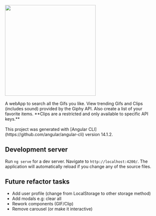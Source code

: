 <img src="https://gifit.dansch.xyz/assets/gifit_logo.png" width="300" height="auto">
<br/><br/>
A webApp to search all the Gifs you like. View trending Gifs and Clips (includes sound) provided by the Giphy API. Also create a list of your favorite items.
**Clips are a restricted and only available to specific API keys.**
<br/><br/>
This project was generated with [Angular CLI](https://github.com/angular/angular-cli) version 14.1.2.

## Development server

Run `ng serve` for a dev server. Navigate to `http://localhost:4200/`. The application will automatically reload if you change any of the source files.

## Future refactor tasks
- Add user profile (change from LocalStorage to other storage method)
- Add modals e.g: clear all
- Rework components (GIF/Clip)
- Remove carousel (or make it interactive)
